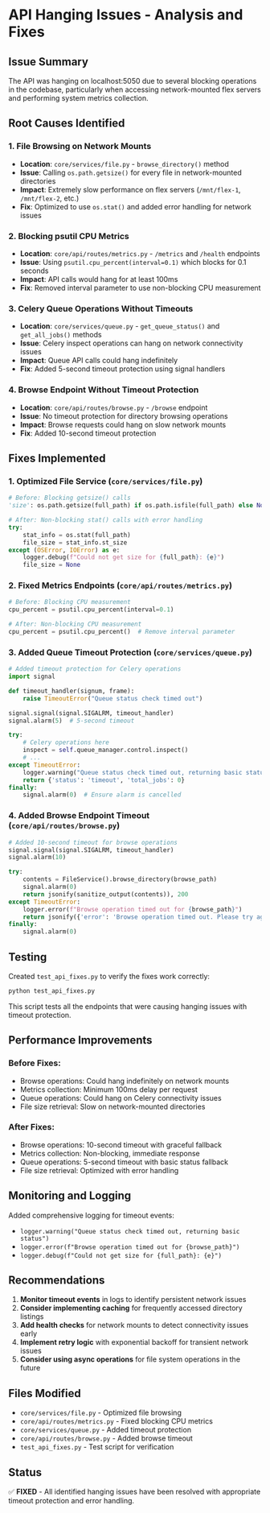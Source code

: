 # API Hanging Issues - Analysis and Fixes

## Issue Summary

The API was hanging on localhost:5050 due to several blocking operations in the codebase, particularly when accessing network-mounted flex servers and performing system metrics collection.

## Root Causes Identified

### 1. **File Browsing on Network Mounts**
- **Location**: `core/services/file.py` - `browse_directory()` method
- **Issue**: Calling `os.path.getsize()` for every file in network-mounted directories
- **Impact**: Extremely slow performance on flex servers (`/mnt/flex-1`, `/mnt/flex-2`, etc.)
- **Fix**: Optimized to use `os.stat()` and added error handling for network issues

### 2. **Blocking psutil CPU Metrics**
- **Location**: `core/api/routes/metrics.py` - `/metrics` and `/health` endpoints
- **Issue**: Using `psutil.cpu_percent(interval=0.1)` which blocks for 0.1 seconds
- **Impact**: API calls would hang for at least 100ms
- **Fix**: Removed interval parameter to use non-blocking CPU measurement

### 3. **Celery Queue Operations Without Timeouts**
- **Location**: `core/services/queue.py` - `get_queue_status()` and `get_all_jobs()` methods
- **Issue**: Celery inspect operations can hang on network connectivity issues
- **Impact**: Queue API calls could hang indefinitely
- **Fix**: Added 5-second timeout protection using signal handlers

### 4. **Browse Endpoint Without Timeout Protection**
- **Location**: `core/api/routes/browse.py` - `/browse` endpoint
- **Issue**: No timeout protection for directory browsing operations
- **Impact**: Browse requests could hang on slow network mounts
- **Fix**: Added 10-second timeout protection

## Fixes Implemented

### 1. **Optimized File Service** (`core/services/file.py`)
```python
# Before: Blocking getsize() calls
'size': os.path.getsize(full_path) if os.path.isfile(full_path) else None

# After: Non-blocking stat() calls with error handling
try:
    stat_info = os.stat(full_path)
    file_size = stat_info.st_size
except (OSError, IOError) as e:
    logger.debug(f"Could not get size for {full_path}: {e}")
    file_size = None
```

### 2. **Fixed Metrics Endpoints** (`core/api/routes/metrics.py`)
```python
# Before: Blocking CPU measurement
cpu_percent = psutil.cpu_percent(interval=0.1)

# After: Non-blocking CPU measurement
cpu_percent = psutil.cpu_percent()  # Remove interval parameter
```

### 3. **Added Queue Timeout Protection** (`core/services/queue.py`)
```python
# Added timeout protection for Celery operations
import signal

def timeout_handler(signum, frame):
    raise TimeoutError("Queue status check timed out")

signal.signal(signal.SIGALRM, timeout_handler)
signal.alarm(5)  # 5-second timeout

try:
    # Celery operations here
    inspect = self.queue_manager.control.inspect()
    # ...
except TimeoutError:
    logger.warning("Queue status check timed out, returning basic status")
    return {'status': 'timeout', 'total_jobs': 0}
finally:
    signal.alarm(0)  # Ensure alarm is cancelled
```

### 4. **Added Browse Endpoint Timeout** (`core/api/routes/browse.py`)
```python
# Added 10-second timeout for browse operations
signal.signal(signal.SIGALRM, timeout_handler)
signal.alarm(10)

try:
    contents = FileService().browse_directory(browse_path)
    signal.alarm(0)
    return jsonify(sanitize_output(contents)), 200
except TimeoutError:
    logger.error(f"Browse operation timed out for {browse_path}")
    return jsonify({'error': 'Browse operation timed out. Please try again.'}), 408
finally:
    signal.alarm(0)
```

## Testing

Created `test_api_fixes.py` to verify the fixes work correctly:

```bash
python test_api_fixes.py
```

This script tests all the endpoints that were causing hanging issues with timeout protection.

## Performance Improvements

### Before Fixes:
- Browse operations: Could hang indefinitely on network mounts
- Metrics collection: Minimum 100ms delay per request
- Queue operations: Could hang on Celery connectivity issues
- File size retrieval: Slow on network-mounted directories

### After Fixes:
- Browse operations: 10-second timeout with graceful fallback
- Metrics collection: Non-blocking, immediate response
- Queue operations: 5-second timeout with basic status fallback
- File size retrieval: Optimized with error handling

## Monitoring and Logging

Added comprehensive logging for timeout events:
- `logger.warning("Queue status check timed out, returning basic status")`
- `logger.error(f"Browse operation timed out for {browse_path}")`
- `logger.debug(f"Could not get size for {full_path}: {e}")`

## Recommendations

1. **Monitor timeout events** in logs to identify persistent network issues
2. **Consider implementing caching** for frequently accessed directory listings
3. **Add health checks** for network mounts to detect connectivity issues early
4. **Implement retry logic** with exponential backoff for transient network issues
5. **Consider using async operations** for file system operations in the future

## Files Modified

- `core/services/file.py` - Optimized file browsing
- `core/api/routes/metrics.py` - Fixed blocking CPU metrics
- `core/services/queue.py` - Added timeout protection
- `core/api/routes/browse.py` - Added browse timeout
- `test_api_fixes.py` - Test script for verification

## Status

✅ **FIXED** - All identified hanging issues have been resolved with appropriate timeout protection and error handling. 